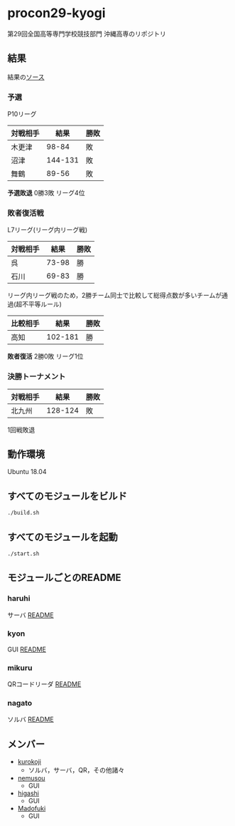 # procon29-kyogi
第29回全国高等専門学校競技部門 沖縄高専のリポジトリ

## 結果

結果の[ソース](http://www.procon.gr.jp/?p=75869)

### 予選

P10リーグ

|対戦相手|結果|勝敗|
|:---|---|---|
|木更津|98-84|敗|
|沼津|144-131|敗|
|舞鶴|89-56|敗|

**予選敗退** 0勝3敗 リーグ4位 

### 敗者復活戦

L7リーグ(リーグ内リーグ戦)

|対戦相手|結果|勝敗|
|:---|---|---|
|呉|73-98|勝|
|石川|69-83|勝|

リーグ内リーグ戦のため，2勝チーム同士で比較して総得点数が多いチームが通過(超不平等ルール)

|比較相手|結果|勝敗|
|:---|---|---|
|高知|102-181|勝|

**敗者復活** 2勝0敗 リーグ1位

### 決勝トーナメント

|対戦相手|結果|勝敗|
|:---|---|---|
|北九州|128-124|敗|

1回戦敗退

## 動作環境

Ubuntu 18.04

## すべてのモジュールをビルド

```sh
./build.sh
```

## すべてのモジュールを起動

```sh
./start.sh
```

## モジュールごとのREADME
### haruhi

サーバ [README](https://github.com/kurokoji/procon29-kyogi/tree/master/haruhi/README.md)

### kyon

GUI [README](https://github.com/kurokoji/procon29-kyogi/tree/master/kyon/README.md)

### mikuru

QRコードリーダ [README](https://github.com/kurokoji/procon29-kyogi/tree/master/mikur/README.md)

### nagato

ソルバ [README](https://github.com/kurokoji/procon29-kyogi/tree/master/nagato/README.md)

## メンバー

- [kurokoji](https://twitter.com/kur0k0ji)
  - ソルバ，サーバ，QR，その他諸々
- [nemusou](https://twitter.com/nemu_sou)
  - GUI
- [higashi](https://twitter.com/higashi136_2)
  - GUI
- [Madofuki](https://twitter.com/_madofuki)
  - GUI
